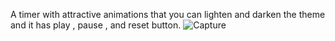 A timer with attractive animations that you can lighten and darken the theme and it has play , pause , and reset button. 
![Capture](https://user-images.githubusercontent.com/109485162/220889283-2d79b86d-8e51-492d-bd03-d72fd474ea30.PNG)
